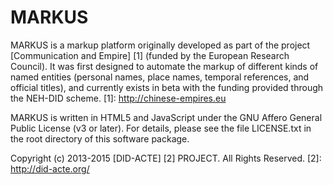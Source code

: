 # MARKUS
MARKUS is a markup platform originally developed as part of the project [Communication and Empire] [1] (funded by the European Research Council). It was first designed to automate the markup of different kinds of named entities (personal names, place names, temporal references, and official titles), and currently exists in beta with the funding provided through the NEH-DID scheme.
[1]: http://chinese-empires.eu

MARKUS is written in HTML5 and JavaScript under the GNU Affero General Public License (v3 or later). For details, please see the file LICENSE.txt in the root directory of this software package.

Copyright (c) 2013-2015 [DID-ACTE] [2] PROJECT. All Rights Reserved.
[2]: http://did-acte.org/

#